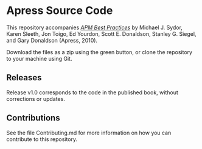 # Apress Source Code

This repository accompanies [*APM Best Practices*](http://www.apress.com/9781430231417) by Michael J. Sydor, Karen Sleeth, Jon  Toigo, Ed Yourdon, Scott E. Donaldson, Stanley G. Siegel, and Gary Donaldson (Apress, 2010).

[comment]: #cover

Download the files as a zip using the green button, or clone the repository to your machine using Git.

## Releases

Release v1.0 corresponds to the code in the published book, without corrections or updates.

## Contributions

See the file Contributing.md for more information on how you can contribute to this repository.
